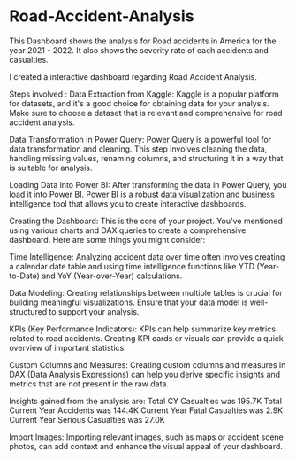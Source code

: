 # Road-Accident-Analysis
This Dashboard shows the analysis for Road accidents in America for the year 2021 - 2022. It also shows the severity rate of each accidents and casualties.

I created a interactive dashboard regarding Road Accident Analysis.

Steps involved :
Data Extraction from Kaggle: Kaggle is a popular platform for datasets, and it's a good choice for obtaining data for your analysis. Make sure to choose a dataset that is relevant and comprehensive for road accident analysis.

Data Transformation in Power Query: Power Query is a powerful tool for data transformation and cleaning. This step involves cleaning the data, handling missing values, renaming columns, and structuring it in a way that is suitable for analysis.

Loading Data into Power BI: After transforming the data in Power Query, you load it into Power BI. Power BI is a robust data visualization and business intelligence tool that allows you to create interactive dashboards.

Creating the Dashboard: This is the core of your project. You've mentioned using various charts and DAX queries to create a comprehensive dashboard. Here are some things you might consider:

Time Intelligence: Analyzing accident data over time often involves creating a calendar date table and using time intelligence functions like YTD (Year-to-Date) and YoY (Year-over-Year) calculations.

Data Modeling: Creating relationships between multiple tables is crucial for building meaningful visualizations. Ensure that your data model is well-structured to support your analysis.

KPIs (Key Performance Indicators): KPIs can help summarize key metrics related to road accidents. Creating KPI cards or visuals can provide a quick overview of important statistics.

Custom Columns and Measures: Creating custom columns and measures in DAX (Data Analysis Expressions) can help you derive specific insights and metrics that are not present in the raw data.

Insights gained from the analysis are:
Total CY Casualties was 195.7K
Total Current Year Accidents was 144.4K
Current Year Fatal Casualties was 2.9K
Current Year Serious Casualties was 27.0K

Import Images: Importing relevant images, such as maps or accident scene photos, can add context and enhance the visual appeal of your dashboard.
